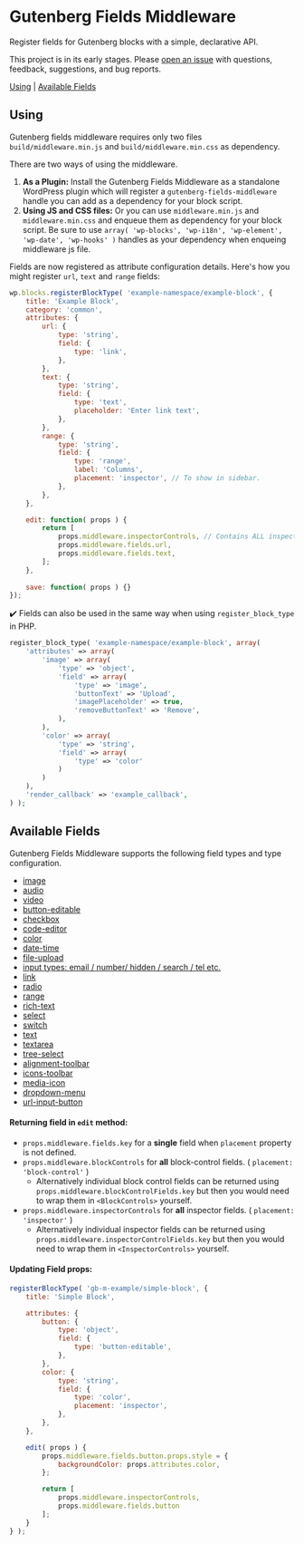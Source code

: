 # Gutenberg Fields Middleware

Register fields for Gutenberg blocks with a simple, declarative API.

This project is in its early stages. Please [open an issue](https://github.com/rtCamp/gutenberg-fields-middleware/issues) with questions, feedback, suggestions, and bug reports.

[Using](#using) | [Available Fields](#available-fields)



## Using 

Gutenberg fields middleware requires only two files `build/middleware.min.js` and `build/middleware.min.css` as dependency. 

There are two ways of using the middleware.

1. **As a Plugin:** Install the Gutenberg Fields Middleware as a standalone WordPress plugin which will register a `gutenberg-fields-middleware` handle you can add as a dependency for your block script.
2. **Using JS and CSS files:** Or you can use `middleware.min.js` and `middleware.min.css` and enqueue them as dependency for your block script. Be sure to use `array( 'wp-blocks', 'wp-i18n', 'wp-element', 'wp-date', 'wp-hooks' )` handles as your dependency when enqueing middleware js file.

Fields are now registered as attribute configuration details. Here's how you might register `url`, `text` and `range` fields:

```js
wp.blocks.registerBlockType( 'example-namespace/example-block', {
	title: 'Example Block',
    category: 'common',
	attributes: {
		url: {
			type: 'string',
			field: {
				type: 'link',
			},
		},
		text: {
			type: 'string',
			field: {
				type: 'text',
				placeholder: 'Enter link text',
			},
		},
		range: {
			type: 'string',
			field: {
				type: 'range',
				label: 'Columns',
				placement: 'inspector', // To show in sidebar.
			},
		},
	},

	edit: function( props ) {
		return [
			props.middleware.inspectorControls, // Contains ALL inspector controls.
			props.middleware.fields.url,
			props.middleware.fields.text,
		];
	},
	
	save: function( props ) {}
});
```



✔️ Fields can also be used in the same way when using `register_block_type` in PHP.

```php
register_block_type( 'example-namespace/example-block', array(
	'attributes' => array(
		'image' => array(
			'type' => 'object',
			'field' => array(
				'type' => 'image',
				'buttonText' => 'Upload',
				'imagePlaceholder' => true,
				'removeButtonText' => 'Remove',
			),
		),
		'color' => array(
			'type' => 'string',
			'field' => array(
				'type' => 'color'
			)
		)
	),
	'render_callback' => 'example_callback',
) );
```



## Available Fields

Gutenberg Fields Middleware supports the following field types and type configuration.

- [image](image.md)
- [audio](audio.md)
- [video](video.md)
- [button-editable](button-editable.md)
- [checkbox](checkbox.md)
- [code-editor](code-editor.md)
- [color](color.md)
- [date-time](date-time.md)
- [file-upload](file-upload.md)
- [input types: email / number/ hidden / search / tel etc.](input.md)
- [link](link.md)
- [radio](radio.md)
- [range](range.md)
- [rich-text](rich-text.md)
- [select](select.md)
- [switch](switch.md)
- [text](text.md)
- [textarea](textarea.md)
- [tree-select](tree-select.md)
- [alignment-toolbar](alignment-toolbar.md)
- [icons-toolbar](icons-toolbar.md)
- [media-icon](media-icon.md)
- [dropdown-menu](dropdown-menu.md)
- [url-input-button](url-input-button.md)




#### Returning field in `edit` method:

- `props.middleware.fields.key` for a **single** field when `placement` property is not defined.
- `props.middleware.blockControls` for **all** block-control fields. ( `placement: 'block-control'` ) 
  - Alternatively individual block control fields can be returned using `props.middleware.blockControlFields.key` but then you would need to wrap them in `<BlockControls>` yourself.
- `props.middleware.inspectorControls` for **all** inspector fields. ( `placement: 'inspector'` )
  - Alternatively individual inspector fields can be returned using `props.middleware.inspectorControlFields.key` but then you would need to wrap them in `<InspectorControls>` yourself.





#### Updating Field props:

```js
registerBlockType( 'gb-m-example/simple-block', {
	title: 'Simple Block',

	attributes: {
		button: {
			type: 'object',
			field: {
				type: 'button-editable',
			},
		},
		color: {
			type: 'string',
			field: {
				type: 'color',
				placement: 'inspector',
			},
		},
	},

	edit( props ) {
		props.middleware.fields.button.props.style = {
			backgroundColor: props.attributes.color,
		};

		return [
			props.middleware.inspectorControls,
			props.middleware.fields.button
		];
	}
} );
```


